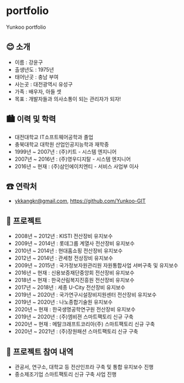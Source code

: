 # portfolio
Yunkoo portfolio


😊 소개
--------
 - 이름 : 강윤구
 - 출생년도 : 1975년
 - 태어난곳 : 충남 부여
 - 사는곳 : 대전광역시 유성구
 - 가족 : 배우자, 아들 셋
 - 목표 : 개발자들과 의사소통이 되는 관리자가 되자!   


🏙 이력 및 학력
---------------
 - 대전대학교 IT소프트웨어공학과 졸업
 - 충북대학교 대학원 산업인공지능학과 재학중
 - 1999년 ~ 2007년 : (주)키트 - 시스템 엔지니어
 - 2007년 ~ 2016년 : (주)영우디지탈 - 시스템 엔지니어
 - 2016년 ~ 현재   : (주)삼인에이치엔티 - 서비스 사업부 이사   


☎ 연락처
---------
 - ykkangkr@gmail.com, https://github.com/Yunkoo-GIT   


📜 프로젝트
-----------
 - 2008년 ~ 2012년 : KISTI 전산장비 유지보수
 - 2009년 ~ 2014년 : 롯데그룹 계열사 전산장비 유지보수
 - 2010년 ~ 2014년 : 현대홈쇼핑 전산장비 유지보수
 - 2012년 ~ 2014년 : 관세청 전상장비 유지보수
 - 2009년 ~ 2015년 : 국가정보자원관리원 자원통합사업 서버구축 및 유지보수
 - 2016년 ~ 현재 : 신용보증재단중앙회 전산장비 유지보수
 - 2018년 ~ 현재 : 한국산림복지진흥원 전산장비 유지보수
 - 2017년 ~ 2018년 : 세종 U-City 전산장비 유지보수
 - 2019년 ~ 2020년 : 국가연구시설장비지원센터 전산장비 유지보수
 - 2019년 ~ 2020년 : 나노종합기술원 유지보수
 - 2020년 ~ 현재 : 한국생명공학연구원 전산장비 유지보수
 - 2019년 ~ 2020년 : (주)엠비젼 스마트팩토리 신규 구축
 - 2020년 ~ 현재 : 메탈크래프트코리아(주) 스마트팩토리 신규 구축
 - 2020년 ~ 2021년 : (주)장원패션 스마트팩토리 신규 구축   
 
 
🔔 프로젝트 참여 내역
---------------------
 - 관공서, 연구소, 대학교 등 전산인프라 구축 및 통합 유지보수 진행
 - 중소제조기업 스마트팩토리 신규 구축 사업 진행
